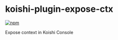 # koishi-plugin-expose-ctx

[![npm](https://img.shields.io/npm/v/koishi-plugin-expose-ctx?style=flat-square)](https://www.npmjs.com/package/koishi-plugin-expose-ctx)

Expose context in Koishi Console
